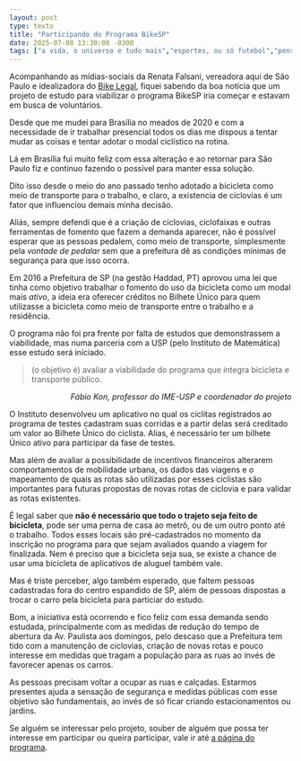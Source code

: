 ```yaml
---
layout: post
type: texto
title: "Participando do Programa BikeSP"
date: 2025-07-08 13:30:00 -0300
tags: ["a vida, o universo e tudo mais","esportes, ou só futebol","pensamentos"]
---
```

Acompanhando as mídias-sociais da Renata Falsani, vereadora aqui de São Paulo e idealizadora do <a href="https://bikeelegal.com/" tilte="Site do Bike Legal">Bike Legal</a>, fiquei sabendo da boa notícia que um projeto de estudo para viabilizar o programa BikeSP iria começar e estavam em busca de voluntários.  

Desde que me mudei para Brasília no meados de 2020 e com a necessidade de ir trabalhar presencial todos os dias me dispous a tentar mudar as coisas e tentar adotar o modal ciclístico na rotina.  

Lá em Brasília fui muito feliz com essa alteração e ao retornar para São Paulo fiz e continuo fazendo o possível para manter essa solução.  

Dito isso desde o meio do ano passado tenho adotado a bicicleta como meio de transporte para o trabalho, e claro, a existencia de ciclovias é um fator que influenciou demais minha decisão.  

Aliás, sempre defendi que é a criação de ciclovias, ciclofaixas e outras ferramentas de fomento que fazem a demanda aparecer, não é possível esperar que as pessoas pedalem, como meio de transporte, simplesmente pela *vontade de pedalar* sem que a prefeitura dê as condições mínimas de segurança para que isso ocorra.

Em 2016 a Prefeitura de SP (na gestão Haddad, PT) aprovou uma lei que tinha como objetivo trabalhar o fomento do uso da bicicleta como um modal mais *ativo*, a ideia era oferecer créditos no Bilhete Único para quem utilizasse a bicicleta como meio de transporte entre o trabalho e a residência.  

O programa não foi pra frente por falta de estudos que demonstrassem a viabilidade, mas numa parceria com a USP (pelo Instituto de Matemática) esse estudo será iniciado.

<blockquote class="citacao">(o objetivo é) avaliar a viabilidade do programa que integra bicicleta e transporte público.</blockquote><cite style="text-align: right; display: block;">Fábio Kon, professor do IME-USP e coordenador do projeto</cite>

O Instituto desenvolveu um aplicativo no qual os ciclitas registrados ao programa de testes cadastram suas corridas e a partir delas será creditado um valor ao Bilhete Único do ciclista. Alias, é necessário ter um bilhete Único ativo para participar da fase de testes.  

Mas além de avaliar a possibilidade de incentivos financeiros alterarem comportamentos de mobilidade urbana, os dados das viagens e o mapeamento de quais as rotas são utilizadas por esses ciclistas são importantes para futuras propostas de novas rotas de ciclovia e para validar as rotas existentes.  

É legal saber que **não é necessário que todo o trajeto seja feito de bicicleta**, pode ser uma perna de casa ao metrô, ou de um outro ponto até o trabalho. Todos esses locais são pré-cadastrados no momento da inscrição no programa para que sejam avaliados quando a viagem for finalizada. Nem é preciso que a bicicleta seja sua, se existe a chance de usar uma bicicleta de aplicativos de aluguel também vale.  

Mas é triste perceber, algo também esperado, que faltem pessoas cadastradas fora do centro espandido de SP, além de pessoas dispostas a trocar o carro pela bicicleta para particiar do estudo.  

Bom, a iniciativa está ocorrendo e fico feliz com essa demanda sendo estudada, principalmente com as medidas de redução do tempo de abertura da Av. Paulista aos domingos, pelo descaso que a Prefeitura tem tido com a manutenção de ciclovias, criação de novas rotas e pouco interesse em medidas que tragam a população para as ruas ao invés de favorecer apenas os carros.  

As pessoas precisam voltar a ocupar as ruas e calçadas. Estarmos presentes ajuda a sensação de segurança e medidas públicas com esse objetivo são fundamentais, ao invés de só ficar criando estacionamentos ou jardins.

Se alguém se interessar pelo projeto, souber de alguém que possa ter interesse em participar ou queira participar, vale ir até <a href="https://interscity.org/bikesp/piloto/" title="Página do BikeSP">a página do programa</a>.